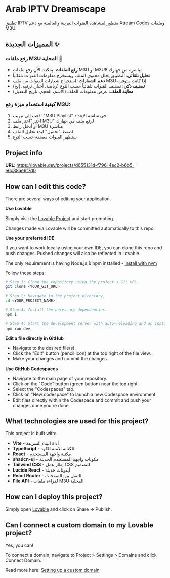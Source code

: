 # Arab IPTV Dreamscape

تطبيق IPTV متطور لمشاهدة القنوات العربية والعالمية مع دعم Xtream Codes وملفات M3U.

## المميزات الجديدة ✨

### رفع ملفات M3U المحلية 📁
- **رفع الملفات**: يمكنك الآن رفع ملفات M3U أو M3U8 مباشرة من جهازك
- **تحليل تلقائي**: التطبيق يحلل محتوى الملف ويستخرج معلومات القنوات تلقائياً
- **دعم الشعارات**: استخراج شعارات القنوات من ملف M3U إذا كانت متوفرة
- **تصنيف ذكي**: تصنيف القنوات تلقائياً حسب النوع (رياضة، أخبار، ترفيه، إلخ)
- **معاينة الملف**: عرض معلومات الملف (الاسم، الحجم، تاريخ التعديل)

### كيفية استخدام ميزة رفع M3U:
1. اذهب إلى تبويب "M3U Playlist" في شاشة الإعداد
2. اختر "اختر ملف M3U" لرفع ملف من جهازك
3. أو أدخل رابط M3U مباشرة
4. اضغط "تحميل" لبدء تحليل الملف
5. ستظهر القنوات مصنفة حسب النوع

## Project info

**URL**: https://lovable.dev/projects/d655131d-f796-4ec2-b6b5-e6c38ae6f7d0

## How can I edit this code?

There are several ways of editing your application.

**Use Lovable**

Simply visit the [Lovable Project](https://lovable.dev/projects/d655131d-f796-4ec2-b6b5-e6c38ae6f7d0) and start prompting.

Changes made via Lovable will be committed automatically to this repo.

**Use your preferred IDE**

If you want to work locally using your own IDE, you can clone this repo and push changes. Pushed changes will also be reflected in Lovable.

The only requirement is having Node.js & npm installed - [install with nvm](https://github.com/nvm-sh/nvm#installing-and-updating)

Follow these steps:

```sh
# Step 1: Clone the repository using the project's Git URL.
git clone <YOUR_GIT_URL>

# Step 2: Navigate to the project directory.
cd <YOUR_PROJECT_NAME>

# Step 3: Install the necessary dependencies.
npm i

# Step 4: Start the development server with auto-reloading and an instant preview.
npm run dev
```

**Edit a file directly in GitHub**

- Navigate to the desired file(s).
- Click the "Edit" button (pencil icon) at the top right of the file view.
- Make your changes and commit the changes.

**Use GitHub Codespaces**

- Navigate to the main page of your repository.
- Click on the "Code" button (green button) near the top right.
- Select the "Codespaces" tab.
- Click on "New codespace" to launch a new Codespace environment.
- Edit files directly within the Codespace and commit and push your changes once you're done.

## What technologies are used for this project?

This project is built with:

- **Vite** - أداة البناء السريعة
- **TypeScript** - للكتابة الآمنة للكود
- **React** - مكتبة واجهة المستخدم
- **shadcn-ui** - مكونات واجهة المستخدم الحديثة
- **Tailwind CSS** - إطار عمل CSS للتصميم
- **Lucide React** - أيقونات حديثة
- **React Router** - للتنقل بين الصفحات
- **File API** - لقراءة ملفات M3U المحلية

## How can I deploy this project?

Simply open [Lovable](https://lovable.dev/projects/d655131d-f796-4ec2-b6b5-e6c38ae6f7d0) and click on Share -> Publish.

## Can I connect a custom domain to my Lovable project?

Yes, you can!

To connect a domain, navigate to Project > Settings > Domains and click Connect Domain.

Read more here: [Setting up a custom domain](https://docs.lovable.dev/tips-tricks/custom-domain#step-by-step-guide)
